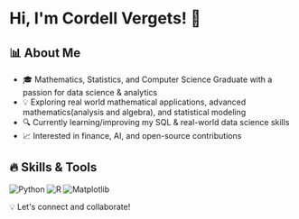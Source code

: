 # Hi, I'm Cordell Vergets! 👋

## 📊 About Me
- 🎓 Mathematics, Statistics, and Computer Science Graduate with a passion for data science & analytics 
- 💡 Exploring real world mathematical applications, advanced mathematics(analysis and algebra), and statistical modeling 
- 🔍 Currently learning/improving my SQL & real-world data science skills  
- 📈 Interested in finance, AI, and open-source contributions 

## 🔥 Skills & Tools
![Python](https://img.shields.io/badge/Python-3776AB?style=for-the-badge&logo=python&logoColor=white)
![R](https://img.shields.io/badge/R-276DC3?style=for-the-badge&logo=r&logoColor=white)
![Matplotlib](https://img.shields.io/badge/Matplotlib-11557C?style=for-the-badge&logo=matplotlib&logoColor=white)

💡 Let's connect and collaborate!
